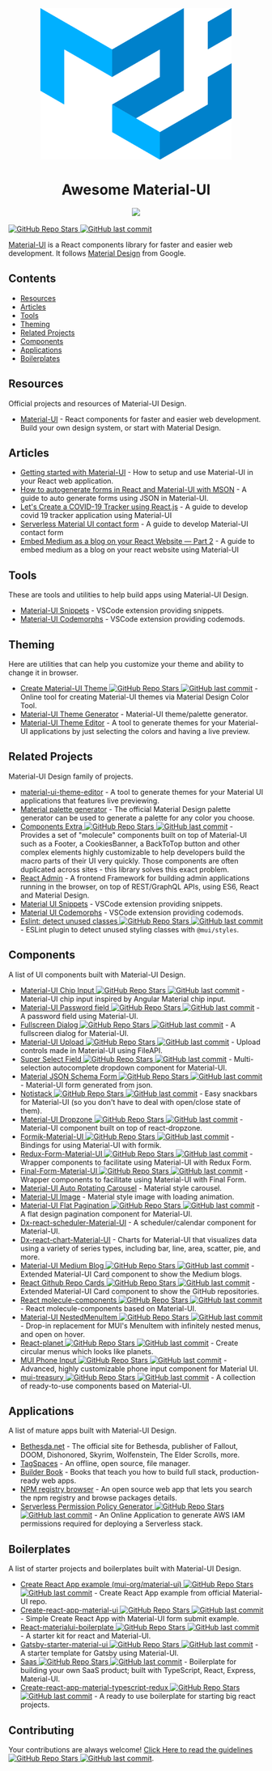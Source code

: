 [<p align="center"><img src="https://github.com/nadunindunil/awesome-material-ui/blob/master/material-ui-logo.svg" height=300></p>](https://material-ui.com/)

<h1 align="center">Awesome Material-UI</h1>

[<p align="center"><img src="https://awesome.re/badge.svg" height=20></p> ![GitHub Repo Stars](https://img.shields.io/github/stars/sindresorhus/awesome) ![GitHub last commit](https://img.shields.io/github/last-commit/sindresorhus/awesome)](https://github.com/sindresorhus/awesome)

[Material-UI](https://material-ui.com/) is a React components library for faster and easier web development. It follows [Material Design](https://material.io/design/introduction/) from Google.

## Contents

- [Resources](#resources)
- [Articles](#articles)
- [Tools](#tools)
- [Theming](#theming)
- [Related Projects](#related-projects)
- [Components](#components)
- [Applications](#applications)
- [Boilerplates](#boilerplates)

## Resources

Official projects and resources of Material-UI Design.

- [Material-UI](https://material-ui.com/) - React components for faster and easier web development. Build your own design system, or start with Material Design.

## Articles

- [Getting started with Material-UI](https://medium.com/codingthesmartway-com-blog/getting-started-with-material-ui-for-react-material-design-for-react-364b2688b555) - How to setup and use Material-UI in your React web application.
- [How to autogenerate forms in React and Material-UI with MSON](https://medium.com/free-code-camp/how-to-autogenerate-forms-in-react-and-material-ui-with-mson-5771b1b7e739) - A guide to auto generate forms using JSON in Material-UI.
- [Let's Create a COVID-19 Tracker using React.js](https://towardsdatascience.com/lets-create-a-covid-19-tracker-using-react-js-5a3a0265a633) - A guide to develop covid 19 tracker application using Material-UI
- [Serverless Material UI contact form](https://medium.com/design-bootcamp/serverless-material-ui-contact-form-55296e107609) - A guide to develop Material-UI contact form
- [Embed Medium as a blog on your React Website — Part 2](https://medium.com/datadriveninvestor/embed-medium-as-a-blog-on-your-react-website-part-2-187db2b60a59) - A guide to embed medium as a blog on your react website using Material-UI

## Tools

These are tools and utilities to help build apps using Material-UI Design.

- [Material-UI Snippets](https://marketplace.visualstudio.com/items?itemName=vscodeshift.material-ui-snippets) - VSCode extension providing snippets.
- [Material-UI Codemorphs](https://marketplace.visualstudio.com/items?itemName=vscodeshift.material-ui-codemorphs) - VSCode extension providing codemods.

## Theming

Here are utilities that can help you customize your theme and ability to change it in browser.

- [Create Material-UI Theme ![GitHub Repo Stars](https://img.shields.io/github/stars/react-theming/create-mui-theme) ![GitHub last commit](https://img.shields.io/github/last-commit/react-theming/create-mui-theme)](https://github.com/react-theming/create-mui-theme) - Online tool for creating Material-UI themes via Material Design Color Tool.
- [Material-UI Theme Generator](https://cimdalli.github.io/mui-theme-generator/) - Material-UI theme/palette generator.
- [Material-UI Theme Editor](https://in-your-saas.github.io/material-ui-theme-editor/) - A tool to generate themes for your Material-UI applications by just selecting the colors and having a live preview.

## Related Projects

Material-UI Design family of projects.

- [material-ui-theme-editor](https://in-your-saas.github.io/material-ui-theme-editor/) - A tool to generate themes for your Material UI applications that features live previewing.
- [Material palette generator](https://m2.material.io/inline-tools/color/) - The official Material Design palette generator can be used to generate a palette for any color you choose.
- [Components Extra ![GitHub Repo Stars](https://img.shields.io/github/stars/alexandre-lelain/components-extra) ![GitHub last commit](https://img.shields.io/github/last-commit/alexandre-lelain/components-extra)](https://github.com/alexandre-lelain/components-extra) - Provides a set of "molecule" components built on top of Material-UI such as a Footer, a CookiesBanner, a BackToTop button and other complex elements highly customizable to help developers build the macro parts of their UI very quickly. Those components are often duplicated across sites - this library solves this exact problem.
- [React Admin](https://marmelab.com/react-admin/) - A frontend Framework for building admin applications running in the browser, on top of REST/GraphQL APIs, using ES6, React and Material Design.
- [Material UI Snippets](https://marketplace.visualstudio.com/items?itemName=vscodeshift.material-ui-snippets) - VSCode extension providing snippets.
- [Material UI Codemorphs](https://marketplace.visualstudio.com/items?itemName=vscodeshift.material-ui-codemorphs) - VSCode extension providing codemods.
- [Eslint: detect unused classes ![GitHub Repo Stars](https://img.shields.io/github/stars/jens-ox/eslint-plugin-material-ui-unused-classes) ![GitHub last commit](https://img.shields.io/github/last-commit/jens-ox/eslint-plugin-material-ui-unused-classes)](https://github.com/jens-ox/eslint-plugin-material-ui-unused-classes) - ESLint plugin to detect unused styling classes with `@mui/styles`.

## Components

A list of UI components built with Material-UI Design.

- [Material-UI Chip Input ![GitHub Repo Stars](https://img.shields.io/github/stars/TeamWertarbyte/material-ui-chip-input) ![GitHub last commit](https://img.shields.io/github/last-commit/TeamWertarbyte/material-ui-chip-input)](https://github.com/TeamWertarbyte/material-ui-chip-input) - Material-UI chip input inspired by Angular Material chip input.
- [Material-UI Password field ![GitHub Repo Stars](https://img.shields.io/github/stars/TeamWertarbyte/material-ui-password-field) ![GitHub last commit](https://img.shields.io/github/last-commit/TeamWertarbyte/material-ui-password-field)](https://github.com/TeamWertarbyte/material-ui-password-field) - A password field using Material-UI.
- [Fullscreen Dialog ![GitHub Repo Stars](https://img.shields.io/github/stars/TeamWertarbyte/material-ui-fullscreen-dialog) ![GitHub last commit](https://img.shields.io/github/last-commit/TeamWertarbyte/material-ui-fullscreen-dialog)](https://github.com/TeamWertarbyte/material-ui-fullscreen-dialog) - A fullscreen dialog for Material-UI.
- [Material-UI Upload ![GitHub Repo Stars](https://img.shields.io/github/stars/corpix/material-ui-upload) ![GitHub last commit](https://img.shields.io/github/last-commit/corpix/material-ui-upload)](https://github.com/corpix/material-ui-upload) - Upload controls made in Material-UI using FileAPI.
- [Super Select Field ![GitHub Repo Stars](https://img.shields.io/github/stars/Sharlaan/material-ui-superselectfield) ![GitHub last commit](https://img.shields.io/github/last-commit/Sharlaan/material-ui-superselectfield)](https://github.com/Sharlaan/material-ui-superselectfield) - Multi-selection autocomplete dropdown component for Material-UI.
- [Material JSON Schema Form ![GitHub Repo Stars](https://img.shields.io/github/stars/nadunindunil/material-jsonschema-form) ![GitHub last commit](https://img.shields.io/github/last-commit/nadunindunil/material-jsonschema-form)](https://github.com/nadunindunil/material-jsonschema-form) - Material-UI form generated from json.
- [Notistack ![GitHub Repo Stars](https://img.shields.io/github/stars/iamhosseindhv/notistack) ![GitHub last commit](https://img.shields.io/github/last-commit/iamhosseindhv/notistack)](https://github.com/iamhosseindhv/notistack) - Easy snackbars for Material-UI (so you don't have to deal with open/close state of them).
- [Material-UI Dropzone ![GitHub Repo Stars](https://img.shields.io/github/stars/Yuvaleros/material-ui-dropzone) ![GitHub last commit](https://img.shields.io/github/last-commit/Yuvaleros/material-ui-dropzone)](https://github.com/Yuvaleros/material-ui-dropzone) - Material-UI component built on top of react-dropzone.
- [Formik-Material-UI ![GitHub Repo Stars](https://img.shields.io/github/stars/stackworx/formik-material-ui) ![GitHub last commit](https://img.shields.io/github/last-commit/stackworx/formik-material-ui)](https://github.com/stackworx/formik-material-ui) - Bindings for using Material-UI with formik.
- [Redux-Form-Material-UI ![GitHub Repo Stars](https://img.shields.io/github/stars/erikras/redux-form-material-ui) ![GitHub last commit](https://img.shields.io/github/last-commit/erikras/redux-form-material-ui)](https://github.com/erikras/redux-form-material-ui) - Wrapper components to facilitate using Material-UI with Redux Form.
- [Final-Form-Material-UI ![GitHub Repo Stars](https://img.shields.io/github/stars/Deadly0/final-form-material-ui) ![GitHub last commit](https://img.shields.io/github/last-commit/Deadly0/final-form-material-ui)](https://github.com/Deadly0/final-form-material-ui) - Wrapper components to facilitate using Material-UI with Final Form.
- [Material-UI Auto Rotating Carousel](https://mui.wertarbyte.com/#material-auto-rotating-carousel) - Material style carousel.
- [Material-UI Image](https://mui.wertarbyte.com/#material-ui-image) - Material style image with loading animation.
- [Material-UI Flat Pagination ![GitHub Repo Stars](https://img.shields.io/github/stars/szmslab/material-ui-flat-pagination) ![GitHub last commit](https://img.shields.io/github/last-commit/szmslab/material-ui-flat-pagination)](https://github.com/szmslab/material-ui-flat-pagination) - A flat design pagination component for Material-UI.
- [Dx-react-scheduler-Material-UI](https://devexpress.github.io/devextreme-reactive/react/scheduler/) - A scheduler/calendar component for Material-UI.
- [Dx-react-chart-Material-UI](https://devexpress.github.io/devextreme-reactive/react/chart/) - Charts for Material-UI that visualizes data using a variety of series types, including bar, line, area, scatter, pie, and more.
- [Material-UI Medium Blog ![GitHub Repo Stars](https://img.shields.io/github/stars/sabesansathananthan/material-ui-medium-blog) ![GitHub last commit](https://img.shields.io/github/last-commit/sabesansathananthan/material-ui-medium-blog)](https://github.com/sabesansathananthan/material-ui-medium-blog) - Extended Material-UI Card component to show the Medium blogs.
- [React Github Repo Cards ![GitHub Repo Stars](https://img.shields.io/github/stars/sabesansathananthan/react-github-repo-cards) ![GitHub last commit](https://img.shields.io/github/last-commit/sabesansathananthan/react-github-repo-cards)](https://github.com/sabesansathananthan/react-github-repo-cards) - Extended Material-UI Card component to show the GitHub repositories.
- [React molecule-components ![GitHub Repo Stars](https://img.shields.io/github/stars/alexandre-lelain/components-extra) ![GitHub last commit](https://img.shields.io/github/last-commit/alexandre-lelain/components-extra)](https://github.com/alexandre-lelain/components-extra) - React molecule-components based on Material-UI.
- [Material-UI NestedMenuItem ![GitHub Repo Stars](https://img.shields.io/github/stars/azmenak/material-ui-nested-menu-item) ![GitHub last commit](https://img.shields.io/github/last-commit/azmenak/material-ui-nested-menu-item)](https://github.com/azmenak/material-ui-nested-menu-item) - Drop-in replacement for MUI's MenuItem with infinitely nested menus, and open on hover.
- [React-planet ![GitHub Repo Stars](https://img.shields.io/github/stars/innFactory/react-planet) ![GitHub last commit](https://img.shields.io/github/last-commit/innFactory/react-planet)](https://github.com/innFactory/react-planet) - Create circular menus which looks like planets.
- [MUI Phone Input ![GitHub Repo Stars](https://img.shields.io/github/stars/typesnippet/mui-phone-input) ![GitHub last commit](https://img.shields.io/github/last-commit/typesnippet/mui-phone-input)](https://github.com/typesnippet/mui-phone-input) - Advanced, highly customizable phone input component for Material UI.
- [mui-treasury ![GitHub Repo Stars](https://img.shields.io/github/stars/siriwatknp/mui-treasury) ![GitHub last commit](https://img.shields.io/github/last-commit/siriwatknp/mui-treasury)](https://github.com/siriwatknp/mui-treasury) - A collection of ready-to-use components based on Material-UI.

## Applications

A list of mature apps built with Material-UI Design.

- [Bethesda.net](https://bethesda.net/) - The official site for Bethesda, publisher of Fallout, DOOM, Dishonored, Skyrim, Wolfenstein, The Elder Scrolls, more.
- [TagSpaces](https://www.tagspaces.org/) - An offline, open source, file manager.
- [Builder Book](https://builderbook.org/) - Books that teach you how to build full stack, production-ready web apps.
- [NPM registry browser](https://topheman.github.io/npm-registry-browser/) - An open source web app that lets you search the npm registry and browse packages details.
- [Serverless Permission Policy Generator ![GitHub Repo Stars](https://img.shields.io/github/stars/Open-SL/serverless-permission-generator) ![GitHub last commit](https://img.shields.io/github/last-commit/Open-SL/serverless-permission-generator)](https://github.com/Open-SL/serverless-permission-generator) - An Online Application to generate AWS IAM permissions required for deploying a Serverless stack.

## Boilerplates

A list of starter projects and boilerplates built with Material-UI Design.

- [Create React App example (mui-org/material-ui) ![GitHub Repo Stars](https://img.shields.io/github/stars/mui-org/material-ui) ![GitHub last commit](https://img.shields.io/github/last-commit/mui-org/material-ui)](https://github.com/mui-org/material-ui/tree/master/examples/create-react-app) - Create React App example from official Material-UI repo.
- [Create-react-app-material-ui ![GitHub Repo Stars](https://img.shields.io/github/stars/katopz/create-react-app-material-ui) ![GitHub last commit](https://img.shields.io/github/last-commit/katopz/create-react-app-material-ui)](https://github.com/katopz/create-react-app-material-ui) - Simple Create React App with Material-UI form submit example.
- [React-materialui-boilerplate ![GitHub Repo Stars](https://img.shields.io/github/stars/syedabuthahirm/react-materialui-boilerplate) ![GitHub last commit](https://img.shields.io/github/last-commit/syedabuthahirm/react-materialui-boilerplate)](https://github.com/syedabuthahirm/react-materialui-boilerplate) - A starter kit for react and Material-UI.
- [Gatsby-starter-material-ui ![GitHub Repo Stars](https://img.shields.io/github/stars/nareshbhatia/gatsby-starter-material-ui) ![GitHub last commit](https://img.shields.io/github/last-commit/nareshbhatia/gatsby-starter-material-ui)](https://github.com/nareshbhatia/gatsby-starter-material-ui) - A starter template for Gatsby using Material-UI.
- [Saas ![GitHub Repo Stars](https://img.shields.io/github/stars/async-labs/saas) ![GitHub last commit](https://img.shields.io/github/last-commit/async-labs/saas)](https://github.com/async-labs/saas) - Boilerplate for building your own SaaS product; built with TypeScript, React, Express, Material-UI.
- [Create-react-app-material-typescript-redux ![GitHub Repo Stars](https://img.shields.io/github/stars/innFactory/create-react-app-material-typescript-redux) ![GitHub last commit](https://img.shields.io/github/last-commit/innFactory/create-react-app-material-typescript-redux)](https://github.com/innFactory/create-react-app-material-typescript-redux) - A ready to use boilerplate for starting big react projects.

## Contributing

Your contributions are always welcome! [Click Here to read the guidelines ![GitHub Repo Stars](https://img.shields.io/github/stars/nadunindunil/awesome-material-ui) ![GitHub last commit](https://img.shields.io/github/last-commit/nadunindunil/awesome-material-ui)](https://github.com/nadunindunil/awesome-material-ui/blob/master/contributing.md).
